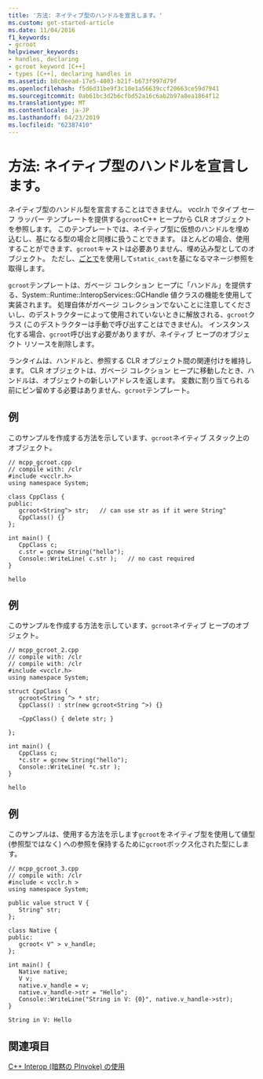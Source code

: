 ```yaml
---
title: '方法: ネイティブ型のハンドルを宣言します。'
ms.custom: get-started-article
ms.date: 11/04/2016
f1_keywords:
- gcroot
helpviewer_keywords:
- handles, declaring
- gcroot keyword [C++]
- types [C++], declaring handles in
ms.assetid: b8c0eead-17e5-4003-b21f-b673f997d79f
ms.openlocfilehash: f5d6d31be9f3c10e1a56639ccf20663ce59d7941
ms.sourcegitcommit: 0ab61bc3d2b6cfbd52a16c6ab2b97a8ea1864f12
ms.translationtype: MT
ms.contentlocale: ja-JP
ms.lasthandoff: 04/23/2019
ms.locfileid: "62387410"
---
```

# <a name="how-to-declare-handles-in-native-types"></a>方法: ネイティブ型のハンドルを宣言します。

ネイティブ型のハンドル型を宣言することはできません。 vcclr.h でタイプ セーフ ラッパー テンプレートを提供する`gcroot`C++ ヒープから CLR オブジェクトを参照します。 このテンプレートでは、ネイティブ型に仮想のハンドルを埋め込むし、基になる型の場合と同様に扱うことできます。 ほとんどの場合、使用することができます、`gcroot`キャストは必要ありません、埋め込み型としてのオブジェクト。 ただし、[ごとで](../dotnet/for-each-in.md)を使用して`static_cast`を基になるマネージ参照を取得します。

`gcroot`テンプレートは、ガベージ コレクション ヒープに「ハンドル」を提供する、System::Runtime::InteropServices::GCHandle 値クラスの機能を使用して実装されます。 処理自体がガベージ コレクションでないことに注意してくださいし、のデストラクターによって使用されていないときに解放される、`gcroot`クラス (このデストラクターは手動で呼び出すことはできません)。 インスタンス化する場合、`gcroot`呼び出す必要がありますが、ネイティブ ヒープのオブジェクト リソースを削除します。

ランタイムは、ハンドルと、参照する CLR オブジェクト間の関連付けを維持します。 CLR オブジェクトは、ガベージ コレクション ヒープに移動したとき、ハンドルは、オブジェクトの新しいアドレスを返します。 変数に割り当てられる前にピン留めする必要はありません、`gcroot`テンプレート。

## <a name="example"></a>例

このサンプルを作成する方法を示しています、`gcroot`ネイティブ スタック上のオブジェクト。

```
// mcpp_gcroot.cpp
// compile with: /clr
#include <vcclr.h>
using namespace System;

class CppClass {
public:
   gcroot<String^> str;   // can use str as if it were String^
   CppClass() {}
};

int main() {
   CppClass c;
   c.str = gcnew String("hello");
   Console::WriteLine( c.str );   // no cast required
}
```

```Output
hello
```

## <a name="example"></a>例

このサンプルを作成する方法を示しています、`gcroot`ネイティブ ヒープのオブジェクト。

```
// mcpp_gcroot_2.cpp
// compile with: /clr
// compile with: /clr
#include <vcclr.h>
using namespace System;

struct CppClass {
   gcroot<String ^> * str;
   CppClass() : str(new gcroot<String ^>) {}

   ~CppClass() { delete str; }

};

int main() {
   CppClass c;
   *c.str = gcnew String("hello");
   Console::WriteLine( *c.str );
}
```

```Output
hello
```

## <a name="example"></a>例

このサンプルは、使用する方法を示します`gcroot`をネイティブ型を使用して値型 (参照型ではなく) への参照を保持するために`gcroot`ボックス化された型にします。

```
// mcpp_gcroot_3.cpp
// compile with: /clr
#include < vcclr.h >
using namespace System;

public value struct V {
   String^ str;
};

class Native {
public:
   gcroot< V^ > v_handle;
};

int main() {
   Native native;
   V v;
   native.v_handle = v;
   native.v_handle->str = "Hello";
   Console::WriteLine("String in V: {0}", native.v_handle->str);
}
```

```Output
String in V: Hello
```

## <a name="see-also"></a>関連項目

[C++ Interop (暗黙の PInvoke) の使用](../dotnet/using-cpp-interop-implicit-pinvoke.md)

